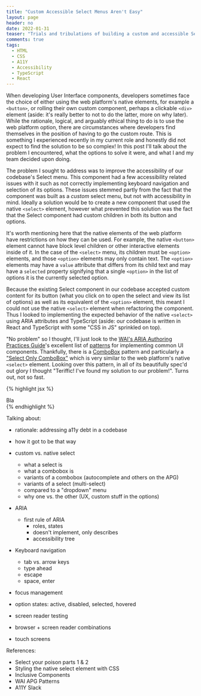 ```yaml
---
title: "Custom Accessible Select Menus Aren't Easy"
layout: page
header: no
date: 2022-01-31
teaser: "Trials and tribulations of building a custom and accessible Select menu UI component."
comments: true
tags:
  - HTML
  - CSS
  - A11Y
  - Accessibility
  - TypeScript
  - React
---
```


When developing User Interface components, developers sometimes face the choice of either using the web platform's native elements, for example a `<button>`, or rolling their own custom component, perhaps a clickable `<div>` element (aside: it's really better to not to do the latter, more on why later). While the rationale, logical, and arguably ethical thing to do is to use the web platform option, there are circumstances where developers find themselves in the position of having to go the custom route. This is something I experienced recently in my current role and honestly did not expect to find the solution to be so complex! In this post I'll talk about the problem I encountered, what the options to solve it were, and what I and my team decided upon doing.

The problem I sought to address was to improve the accessibility of our codebase's Select menu. This component had a few accessibility related issues with it such as not correctly implementing keyboard navigation and selection of its options. These issues stemmed partly from the fact that the component was built as a *custom* select menu, but not with accessibility in mind. Ideally a solution would be to create a new component that used the native `<select>` element, however what prevented this solution was the fact that the Select component had custom children in both its button and options.

It's worth mentioning here that the native elements of the web platform have restrictions on how they can be used. For example, the native `<button>` element cannot have block level children or other interactive elements inside of it. In the case of the `<select>` menu, its children must be `<option>` elements, and those `<option>` elements may only contain text. The `<option>` elements may have a `value` attribute that differs from its child text and may have a `selected` property signifying that a single `<option>` in the list of options it is the currently selected option.

Because the existing Select component in our codebase accepted custom content for its button (what you click on to open the select and view its list of options) as well as its equivalent of the `<option>` element, this meant I could not use the native `<select>` element when refactoring the component. Thus I looked to implementing the expected behavior of the native `<select>` using ARIA attributes and TypeScript (aside: our codebase is written in React and TypeScript with some "CSS in JS" sprinkled on top).

"No problem" so I thought, I'll just look to the [WAI's ARIA Authoring Practices Guide][wai-apg]'s excellent list of [patterns][wai-apg-patterns] for implementing common UI components. Thankfully, there is a [ComboBox][wai-apg-combobox] pattern and particularly a ["Select Only ComboBox"][wai-apg-select-only] which is very similar to the web platform's native `<select>` element. Looking over this pattern, in all of its beautifully spec'd out glory I thought "Teriffic! I've found my solution to our problem!". Turns out, not so fast.

[wai-apg]: https://www.w3.org/WAI/ARIA/apg/
[wai-apg-patterns]: https://www.w3.org/WAI/ARIA/apg/patterns/
[wai-apg-combobox]: https://www.w3.org/WAI/ARIA/apg/patterns/combobox/
[wai-apg-select-only]: https://www.w3.org/WAI/ARIA/apg/example-index/combobox/combobox-select-only.html

{% highlight jsx %}
<div>Bla</div>
{% endhighlight %}

Talking about:
- rationale: addressing a11y debt in a codebase
- how it got to be that way

- custom vs. native select
	- what a select is
	- what a combobox is
	- variants of a combobox (autocomplete and others on the APG)
	- variants of a select (multi-select)
	- compared to a "dropdown" menu
	- why one vs. the other (UX, custom stuff in the options)

- ARIA
  - first rule of ARIA
	- roles, states
	- doesn't implement, only describes
	- accessibility tree

- Keyboard navigation
	- tab vs. arrow keys
	- type ahead
	- escape
	- space, enter
- focus management
- option states: active, disabled, selected, hovered
- screen reader testing
- browser + screen reader combinations
- touch screens

References:
- Select your poison parts 1 & 2
- Styling the native select element with CSS
- Inclusive Components
- WAI APG Patterns
- A11Y Slack
